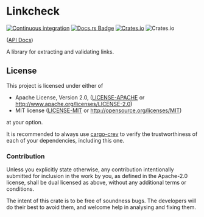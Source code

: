 # Linkcheck

[![Continuous integration](https://github.com/Michael-F-Bryan/linkcheck/workflows/Continuous%20integration/badge.svg?branch=master)](https://github.com/Michael-F-Bryan/linkcheck/actions)
[![Docs.rs Badge](https://docs.rs/linkcheck/badge.svg)](https://docs.rs/linkcheck)
[![Crates.io](https://img.shields.io/crates/v/linkcheck)](https://crates.io/crates/linkcheck)
![Crates.io](https://img.shields.io/crates/l/linkcheck)

([API Docs])

A library for extracting and validating links.

## License

This project is licensed under either of

 * Apache License, Version 2.0, ([LICENSE-APACHE](LICENSE-APACHE.md) or
   http://www.apache.org/licenses/LICENSE-2.0)
 * MIT license ([LICENSE-MIT](LICENSE-MIT.md) or
   http://opensource.org/licenses/MIT)

at your option.

It is recommended to always use [cargo-crev][crev] to verify the
trustworthiness of each of your dependencies, including this one.

### Contribution

Unless you explicitly state otherwise, any contribution intentionally
submitted for inclusion in the work by you, as defined in the Apache-2.0
license, shall be dual licensed as above, without any additional terms or
conditions.

The intent of this crate is to be free of soundness bugs. The developers will
do their best to avoid them, and welcome help in analysing and fixing them.

[API Docs]: https://michael-f-bryan.github.io/linkcheck
[crev]: https://github.com/crev-dev/cargo-crev

